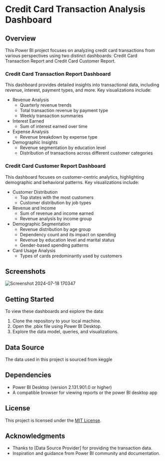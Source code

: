 # Credit Card Transaction Analysis Dashboard

## Overview

This Power BI project focuses on analyzing credit card transactions from various perspectives using two distinct dashboards: Credit Card Transaction Report and Credit Card Customer Report.

### Credit Card Transaction Report Dashboard

This dashboard provides detailed insights into transactional data, including revenue, interest, payment types, and more. Key visualizations include:

- Revenue Analysis
  - Quarterly revenue trends
  - Total transaction revenue by payment type
  - Weekly transaction summaries
- Interest Earned
  - Sum of interest earned over time
- Expense Analysis
  - Revenue breakdown by expense type
- Demographic Insights
  - Revenue segmentation by education level
  - Distribution of transactions across different customer categories

### Credit Card Customer Report Dashboard

This dashboard focuses on customer-centric analytics, highlighting demographic and behavioral patterns. Key visualizations include:

- Customer Distribution
  - Top states with the most customers
  - Customer distribution by job types
- Revenue and Income
  - Sum of revenue and income earned
  - Revenue analysis by income group
- Demographic Segmentation
  - Revenue distribution by age group
  - Dependency count and its impact on spending
  - Revenue by education level and marital status
  - Gender-based spending patterns
- Card Usage Analysis
  - Types of cards predominantly used by customers

## Screenshots

![Screenshot 2024-07-18 170347](https://github.com/user-attachments/assets/2403c9fb-6495-4ba4-913c-a4875819f226)

## Getting Started

To view these dashboards and explore the data:

1. Clone the repository to your local machine.
2. Open the .pbix file using Power BI Desktop.
3. Explore the data model, queries, and visualizations.

## Data Source

The data used in this project is sourced from keggle

## Dependencies

- Power BI Desktop (version 2.131.901.0 or higher)
- A compatible browser for viewing reports or the power BI desktop app

## License

This project is licensed under the [MIT License](LICENSE).

## Acknowledgments

- Thanks to [Data Source Provider] for providing the transaction data.
- Inspiration and guidance from Power BI community and documentation.
